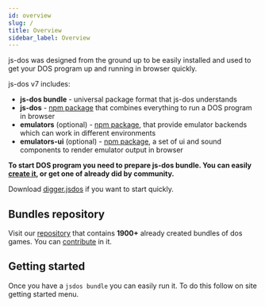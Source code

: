 ```yaml
---
id: overview
slug: /
title: Overview 
sidebar_label: Overview 
---
```


js-dos was designed from the ground up to be easily installed and used to get your DOS program up and running in browser quickly.

js-dos v7 includes:
* **js-dos bundle** - universal package format that js-dos understands
* **js-dos** - [npm package](https://www.npmjs.com/package/js-dos/v/beta) that combines everything to run a DOS program in browser
* **emulators** (optional) - [npm package](https://www.npmjs.com/package/emulators), that provide emulator backends which can work in different environments
* **emulators-ui** (optional) - [npm package](https://www.npmjs.com/package/emulators-ui), a set of ui and sound components to render emulator output in browser

**To start DOS program you need to prepare js-dos bundle. 
You can easily [create it](https://dos.zone/en/studio), or get one of already did by community.**

Download [digger.jsdos](https://cdn.dos.zone/original/2X/2/24b00b14f118580763440ecaddcc948f8cb94f14.jsdos) if you want to start quickly.

## Bundles repository

Visit our [repository](https://dos.zone) that contains **1900+** already created bundles of dos games. You can [contribute](https://talks.dos.zone/t/read-first/44582) in it.

## Getting started

Once you have a `jsdos bundle` you can easily run it. To do this follow on site getting started menu.
